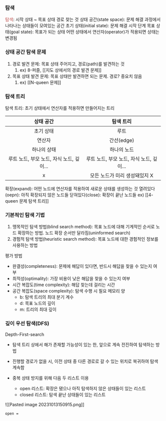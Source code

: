 ### 탐색
<font color="#c0504d">탐색</font>: 시작 상태 ~ 목표 상태 경로 찾는 것
상태 공간(state space): 문제 해결 과정에서 나타나는 상태들이 모여있는 공간
초기 상태(initial state): 문제 해결 시작 단계
목표 상태(goal state): 목표가 되는 상태
어떤 상태에서 연산자(operator)가 적용되면 상태는 변경됨

### 상태 공간 탐색 문제
1. 경로 발견 문제: 목표 상태 주어지고, 경로(path)를 발견하는 것
	1. ex) 8-퍼즐, [[지도 상에서의 경로 발견 문제]]
2. 목표 상태 발견 문제: 목표 상태만 발견하면 되는 문제. 경로? 중요치 않음
	1. ex) [[N-queen 문제]]

### 탐색 트리
탐색 트리: 초기 상태에서 연산자를 적용하면 만들어지는 트리

|                상태 공간                 |                탐색 트리                 |
|:----------------------------------------:|:----------------------------------------:|
|                초기 상태                 |                   루트                   |
|                  연산자                  |                간선(edge)                |
|               하나의 상태                |               하나의 노드                |
| 루트 노드, 부모 노드, 자식 노드, 깊이... | 루트 노드, 부모 노드, 자식 노드, 깊이... |
|                    x                     |      모든 노드가 미리 생성돼있지 X       |

확장(expand): 어떤 노드에 연산자를 적용하여 새로운 상태를 생성하는 것
열려있다(oepn): 아직 확장되지 않은 노드들
닫혀있다(close): 확장이 끝난 노드들
ex) [[4-queen 문제 탐색 트리]]

### 기본적인 탐색 기법
1. 맹목적인 탐색 방법(blind search method): 목표 노드에 대해 기계적인 순서로 노드 확장하는 방법. 노드 확장 순서만 달라짐(uninformed search)
2. 경험적 탐색 방법(heuristic search method): 목표 노드에 대한 경험적인 정보를 사용하는 방법

평가 방법
- 완결성(completeness): 문제에 해답이 있다면, 반드시 해답을 찾을 수 있는지 여부
- 최적성(optimality): 가장 비용이 낮은 해답을 찾을 수 있는지 여부
- 시간 복잡도(time complexity): 해답 찾는데 걸리는 시간
- 공간 복잡도(space complexity): 탐색 수행 시 필요 메모리 양
	- b: 탐색 트리의 최대 분기 계수
	- d: 목표 노드의 깊이
	- m: 트리의 최대 깊이

### 깊이 우선 탐색(DFS)
Depth-First-search
- 탐색 트리 상에서 해가 존재할 가능성이 있는 한, 앞으로 계속 전진하여 탐색하는 방법
- 진행할 경로가 없을 시, 이전 상태 중 다른 경로로 갈 수 있는 위치로 복귀하여 탐색 계속함

- 중복 상태 방지를 위해 다음 두 리스트 이용
	- open 리스트: 확장은 됐으나 아직 탐색하지 않은 상태들이 있는 리스트
	- closed 리스트: 탐색 끝난 상태들이 있는 리스트

![[Pasted image 20231013150915.png]]
```
open = 
```